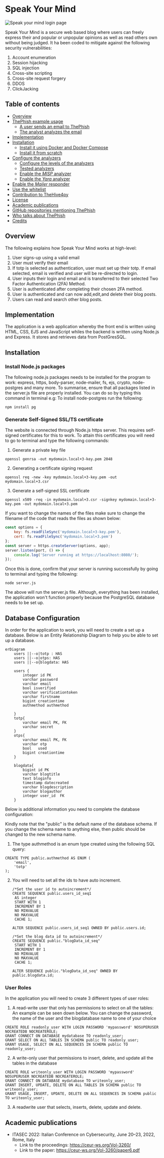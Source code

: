 # Speak Your Mind 

![Speak your mind login page](https://github.com/DSSU19/UG19Blogv2/blob/main/SpeakYourMind.png)

Speak Your Mind is a secure web based blog where users can freely express
 their and popular or unpopular opinions as well as read others own 
without being judged. It ha been coded to mitigate against the following 
security vulnerabilities:
1. Account enumeration
2. Session hijacking
3. SQL injection
4. Cross-site scripting
5. Cross-site request forgery
6. DDOS
7. ClickJacking

## Table of contents

* [Overview](#Overview)
* [ThePhish example usage](#thephish-example-usage)
    + [A user sends an email to ThePhish](#a-user-sends-an-email-to-thephish)
    + [The analyst analyzes the email](#the-analyst-analyzes-the-email)
* [Implementation](#implementation)
* [Installation](#installation)
    + [Install it using Docker and Docker Compose](#install-it-using-docker-and-docker-compose)
    + [Install it from scratch](#install-it-from-scratch)
* [Configure the analyzers](#configure-the-analyzers)
    + [Configure the levels of the analyzers](#configure-the-levels-of-the-analyzers)
    + [Tested analyzers](#tested-analyzers)
    + [Enable the *MISP* analyzer](#enable-the-misp-analyzer)
    + [Enable the *Yara* analyzer](#enable-the-yara-analyzer)
* [Enable the *Mailer* responder](#enable-the-mailer-responder)
* [Use the whitelist](#use-the-whitelist)
* [Contribution to TheHive4py](#contribution-to-thehive4py)
* [License](#license)
* [Academic publications](#academic-publications)
* [GitHub repositories mentioning ThePhish](#github-repositories-mentioning-thephish)
* [Who talks about ThePhish](#who-talks-about-thephish)
* [Credits](#credits)


## Overview

The following explains how Speak Your Mind works at high-level:
1. User signs-up using a valid email
2. User must verify their email
3. If totp is selected as authentication, user must set up their totp. If email selected, email is verified and user will be re-directed to login. 
4. User inputs their login and email and is transferred to their selected Two Factor Authentication (2FA) Method. 
5. User is authenticated after completing their chosen 2FA method. 
6. User is authenticated and can now add,edit,and delete their blog posts.
7. Users can read and search other blog posts.




## Implementation

The application is a web application whereby the front end is written using
HTML, CSS, EJS and JavaScript whiles the backend is written using Node.js and Express.
It stores and retrieves data from PostGresSQL.

## Installation

### Install Node.js packages
The following node.js packages needs to be installed for the program to work:
express, https, body-parser, node-mailer, fs, ejs, crypto, node-postgres and many more. 
To summarise, ensure that all packages listed in the server.js file are properly installed. 
You can do so by typing this command in terminal e.g: To install node-postgres run the following:
```
npm install pg  
```

### Generate Self-Signed SSL/TS certificate
The website is connected through Node.js https server. This requires
self-signed certificates for this to work. To attain this certificates you will need 
to go to terminal and type the following commands:

1. Generate a private key file 
```
openssl genrsa -out mydomain.local+3-key.pem 2048
```
2. Generating a certificate signing request
```
openssl req -new -key mydomain.local+3-key.pem -out mydomain.local+3.csr
```
3. Generate a self-signed SSL certificate
```
openssl x509 -req -in mydomain.local+3.csr -signkey mydomain.local+3-key.pem -out mydomain.local+3.pem
```
If you want to change the names of the files make sure to change the filename of the
code that reads the files as shown below:
```javascript
const options = {
    key: fs.readFileSync('mydomain.local+3-key.pem'),
    cert: fs.readFileSync('mydomain.local+3.pem')
};
const server = https.createServer(options, app);
server.listen(port, () => {
    console.log('Server running at https://localhost:8080/');
});
```
Once this is done, confirm that your server is running successfully by 
going to terminal and typing the following:
```
node server.js
```
The above will run the server.js file. Although, everything has 
been installed, the application won't function properly because
the PostgreSQL database needs to be set up. 

## Database Configuration
In order for the application to work, you will need to create a set up a database.
Below is an Entity Relationship Diagram to help you be able to set up a database.



```mermaid
erDiagram
    users ||--o|totp : HAS
    users ||--o|otps: HAS
    users ||--o{blogdata: HAS
    
    users {
        integer id PK
        varchar password
        varchar email
        bool isverified
        varchar verificationtoken
        varchar firstname
        bigint creationtime
        authmethod authmethod

    }
    totp{
        varchar email PK, FK
        varchar secret
    }
    otps{
        varchar email PK, FK
        varchar otp
        bool   used
        bigint creationtime
    }

    blogdata{
        bigint id PK
        varchar blogtitle
        text bloginfo
        timestamp datecreated
        varchar blogdescription
        varchar blogauthor
        integer user_id  FK
    }
```
    

Below is additional information you need to complete
the database configuration:

Kindly note that the "public" 
is the default name of the database schema.
If you change the schema name to anything else,
then public should be changed to the new schema name. 

1. The type authmethod is an enum type created
using the following SQL query:
```postgresql
CREATE TYPE public.authmethod AS ENUM (
    'email',
    'totp'
);
```
2. You will need to set all the ids to have auto
increment. 
   ```postgresql
   /*Set the user id to autoincrement*/
   CREATE SEQUENCE public.users_id_seq1
    AS integer
    START WITH 1
    INCREMENT BY 1
    NO MINVALUE
    NO MAXVALUE
    CACHE 1;
   
   ALTER SEQUENCE public.users_id_seq1 OWNED BY public.users.id;

   /*Set the blog data id to autoincrement*/
   CREATE SEQUENCE public."blogData_id_seq"
    START WITH 1
    INCREMENT BY 1
    NO MINVALUE
    NO MAXVALUE
    CACHE 1;
   
   ALTER SEQUENCE public."blogData_id_seq" OWNED BY public.blogdata.id;
   ```

### User Roles
In the application you will need to create 3 different types of user roles:
1. A read-write user that only has permissions to select on all the tables:
    An example can be seen down below. You can change the password, the name
   of the user and the blogdatabase name to one of your choice
```postgresql
CREATE ROLE readonly_user WITH LOGIN PASSWORD 'mypassword' NOSUPERUSER NOCREATEDB NOCREATEROLE;
GRANT CONNECT ON DATABASE mydatabase TO readonly_user;
GRANT SELECT ON ALL TABLES IN SCHEMA public TO readonly_user;
GRANT USAGE, SELECT ON ALL SEQUENCES IN SCHEMA public TO readonly_user;
```
2. A write-only user that permissions to insert, delete, and update all the tables
in the database
  ```postgresql
CREATE ROLE writeonly_user WITH LOGIN PASSWORD 'mypassword' NOSUPERUSER NOCREATEDB NOCREATEROLE;
GRANT CONNECT ON DATABASE mydatabase TO writeonly_user;
GRANT INSERT, UPDATE, DELETE ON ALL TABLES IN SCHEMA public TO writeonly_user;
GRANT USAGE, INSERT, UPDATE, DELETE ON ALL SEQUENCES IN SCHEMA public TO writeonly_user;
``` 

3. A readwrite user that selects, inserts, delete, update and delete. 


## Academic publications
- ITASEC 2022: Italian Conference on Cybersecurity, June 20–23, 2022, Rome, Italy
    - Link to the proceedings: https://ceur-ws.org/Vol-3260/
    - Link to the paper: https://ceur-ws.org/Vol-3260/paper6.pdf
    

